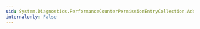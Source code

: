```yaml
---
uid: System.Diagnostics.PerformanceCounterPermissionEntryCollection.Add(System.Diagnostics.PerformanceCounterPermissionEntry)
internalonly: False
---
```

